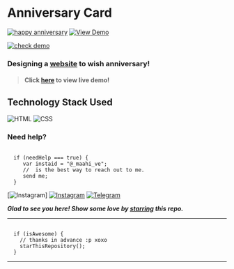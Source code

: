 # Anniversary Card
 [![happy anniversary](https://img.shields.io/badge/Happy-Anniversary-dodgerblue.svg?style=for-the-badge)]( https://maahive77.github.io/jissooo/) [![View Demo](https://img.shields.io/badge/View-Demo-teal.svg?style=for-the-badge)]( https://maahive77.github.io/jissooo/
)

[![check demo](https://forthebadge.com/images/badges/its-not-a-lie-if-you-believe-it.svg)]( https://maahive77.github.io/jissooo/)
### Designing a [website]( https://maahive77.github.io/jissooo/) to wish anniversary!

> #### Click [here]( https://maahive77.github.io/jissooo/) to view live demo!

## Technology Stack Used

![HTML](https://img.shields.io/badge/frontend-html-orange.svg?logo=html5&style=flat-square) 
![CSS](https://img.shields.io/badge/frontend-css-yellowgreen.svg?logo=css3&style=flat-square)


### Need help?

```

  if (needHelp === true) {
     var instaid = "@_maahi_ve";
     //  is the best way to reach out to me.
     send me;
  }

``` 
  [![Instagram](https://img.shields.io/static/v1.svg?)]
  [![Instagram](https://img.shields.io/static/v1.svg?label=follow&message=@_maahi_ve&color=grey&logo=instagram&style=flat&logoColor=white&colorA=critical)](https://www.instagram.com/__maahi__ve/#)
  [![Telegram](https://img.shields.io/badge/telegram_-llike_pink?style=flat&logo=telegram&logoColor=blue&label=message%20&labelColor=grey&color=critical&cacheSeconds=4600&link=https%3A%2F%2Ft.me%2FMaahi_ve
)](https://t.me/Maahi_ve)

***Glad to see you here! Show some love by [starring]( https://maahive77.github.io/jissooo/) this repo.***

-----

```

  if (isAwesome) {
    // thanks in advance :p xoxo
    starThisRepository();
  }

```

******
